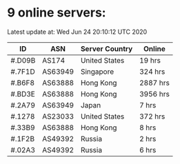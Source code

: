 # 9 online servers:

Latest update at: Wed Jun 24 20:10:12 UTC 2020

| ID | ASN | Server Country | Online |
| -- | --- | -------------- | ------ |
| #.D09B | AS174 | United States | 19 hrs |
| #.7F1D | AS63949 | Singapore | 324 hrs |
| #.B6F8 | AS63888 | Hong Kong | 2887 hrs |
| #.BD3E | AS63888 | Hong Kong | 3956 hrs |
| #.2A79 | AS63949 | Japan | 7 hrs |
| #.1278 | AS23033 | United States | 372 hrs |
| #.33B9 | AS63888 | Hong Kong | 8 hrs |
| #.1F2B | AS49392 | Russia | 2 hrs |
| #.02A3 | AS49392 | Russia | 6 hrs |

